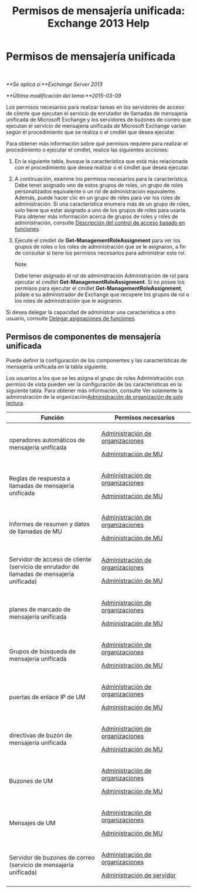 ﻿---
title: 'Permisos de mensajería unificada: Exchange 2013 Help'
TOCTitle: Permisos de mensajería unificada
ms:assetid: d326c3bc-8f33-434a-bf02-a83cc26a5498
ms:mtpsurl: https://technet.microsoft.com/es-es/library/Dd638193(v=EXCHG.150)
ms:contentKeyID: 48268702
ms.date: 04/23/2018
mtps_version: v=EXCHG.150
ms.translationtype: HT
---

# Permisos de mensajería unificada

 

_**Se aplica a:**Exchange Server 2013_

_**Última modificación del tema:**2015-03-09_

Los permisos necesarios para realizar tareas en los servidores de acceso de cliente que ejecutan el servicio de enrutador de llamadas de mensajería unificada de Microsoft Exchange y los servidores de buzones de correo que ejecutan el servicio de mensajería unificada de Microsoft Exchange varían según el procedimiento que se realiza o el cmdlet que desea ejecutar.

Para obtener más información sobre qué permisos requiere para realizar el procedimiento o ejecutar el cmdlet, realice las siguientes acciones:

1.  En la siguiente tabla, busque la característica que está más relacionada con el procedimiento que desea realizar o el cmdlet que desea ejecutar.

2.  A continuación, examine los permisos necesarios para la característica. Debe tener asignado uno de estos grupos de roles, un grupo de roles personalizados equivalente o un rol de administración equivalente. Además, puede hacer clic en un grupo de roles para ver los roles de administración. Si una característica enumera más de un grupo de roles, solo tiene que estar asignado a uno de los grupos de roles para usarla. Para obtener más información acerca de grupos de roles y roles de administración, consulte [Descripción del control de acceso basado en funciones](understanding-role-based-access-control-exchange-2013-help.md).

3.  Ejecute el cmdlet de **Get-ManagementRoleAssignment** para ver los grupos de roles o los roles de administración que se le asignaron, a fin de consultar si tiene los permisos necesarios para administrar este rol.
    

    > [!NOTE]
    > Debe tener asignado el rol de administración Administración de rol para ejecutar el cmdlet <STRONG>Get-ManagementRoleAssignment</STRONG>. Si no posee los permisos para ejecutar el cmdlet <STRONG>Get-ManagementRoleAssignment</STRONG>, pídale a su administrador de Exchange que recupere los grupos de rol o los roles de administración que le asignaron.



Si desea delegar la capacidad de administrar una característica a otro usuario, consulte [Delegar asignaciones de funciones](delegate-role-assignments-exchange-2013-help.md).

## Permisos de componentes de mensajería unificada

Puede definir la configuración de los componentes y las características de mensajería unificada en la tabla siguiente.

Los usuarios a los que se les asigna el grupo de roles Administración con permiso de vista pueden ver la configuración de las características en la siguiente tabla. Para obtener más información, consulte Ver solamente la administración de la organización[Administración de organización de solo lectura](view-only-organization-management-exchange-2013-help.md).


<table>
<colgroup>
<col style="width: 50%" />
<col style="width: 50%" />
</colgroup>
<thead>
<tr class="header">
<th>Función</th>
<th>Permisos necesarios</th>
</tr>
</thead>
<tbody>
<tr class="odd">
<td><p>operadores automáticos de mensajería unificada</p></td>
<td><p><a href="organization-management-exchange-2013-help.md">Administración de organizaciones</a></p>
<p><a href="um-management-exchange-2013-help.md">Administración de MU</a></p></td>
</tr>
<tr class="even">
<td><p>Reglas de respuesta a llamadas de mensajería unificada</p></td>
<td><p><a href="organization-management-exchange-2013-help.md">Administración de organizaciones</a></p>
<p><a href="um-management-exchange-2013-help.md">Administración de MU</a></p></td>
</tr>
<tr class="odd">
<td><p>Informes de resumen y datos de llamadas de MU</p></td>
<td><p><a href="organization-management-exchange-2013-help.md">Administración de organizaciones</a></p>
<p><a href="um-management-exchange-2013-help.md">Administración de MU</a></p></td>
</tr>
<tr class="even">
<td><p>Servidor de acceso de cliente (servicio de enrutador de llamadas de mensajería unificada)</p></td>
<td><p><a href="organization-management-exchange-2013-help.md">Administración de organizaciones</a></p>
<p><a href="um-management-exchange-2013-help.md">Administración de MU</a></p></td>
</tr>
<tr class="odd">
<td><p>planes de marcado de mensajería unificada</p></td>
<td><p><a href="organization-management-exchange-2013-help.md">Administración de organizaciones</a></p>
<p><a href="um-management-exchange-2013-help.md">Administración de MU</a></p></td>
</tr>
<tr class="even">
<td><p>Grupos de búsqueda de mensajería unificada</p></td>
<td><p><a href="organization-management-exchange-2013-help.md">Administración de organizaciones</a></p>
<p><a href="um-management-exchange-2013-help.md">Administración de MU</a></p></td>
</tr>
<tr class="odd">
<td><p>puertas de enlace IP de UM</p></td>
<td><p><a href="organization-management-exchange-2013-help.md">Administración de organizaciones</a></p>
<p><a href="um-management-exchange-2013-help.md">Administración de MU</a></p></td>
</tr>
<tr class="even">
<td><p>directivas de buzón de mensajería unificada</p></td>
<td><p><a href="organization-management-exchange-2013-help.md">Administración de organizaciones</a></p>
<p><a href="um-management-exchange-2013-help.md">Administración de MU</a></p></td>
</tr>
<tr class="odd">
<td><p>Buzones de UM</p></td>
<td><p><a href="organization-management-exchange-2013-help.md">Administración de organizaciones</a></p>
<p><a href="um-management-exchange-2013-help.md">Administración de MU</a></p></td>
</tr>
<tr class="even">
<td><p>Mensajes de UM</p></td>
<td><p><a href="organization-management-exchange-2013-help.md">Administración de organizaciones</a></p>
<p><a href="um-management-exchange-2013-help.md">Administración de MU</a></p></td>
</tr>
<tr class="odd">
<td><p>Servidor de buzones de correo (servicio de mensajería unificada)</p></td>
<td><p><a href="organization-management-exchange-2013-help.md">Administración de organizaciones</a></p>
<p><a href="server-management-exchange-2013-help.md">Administración de servidor</a></p></td>
</tr>
</tbody>
</table>

